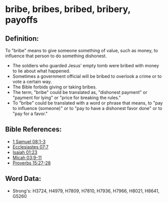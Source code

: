 # bribe, bribes, bribed, bribery, payoffs #

## Definition: ##

To "bribe" means to give someone something of value, such as money, to influence that person to do something dishonest.

* The soldiers who guarded Jesus' empty tomb were bribed with money to lie about what happened.
* Sometimes a government official will be bribed to overlook a crime or to vote a certain way.
* The Bible forbids giving or taking bribes.
* The term, "bribe" could be translated as, "dishonest payment" or "payment for lying" or "price for breaking the rules."
* To "bribe" could be translated with a word or phrase that means, to "pay to influence (someone)" or to "pay to have a dishonest favor done" or to "pay for a favor."

## Bible References: ##

* [1 Samuel 08:1-3](rc://en/tn/help/1sa/08/01)
* [Ecclesiastes 07:7](rc://en/tn/help/ecc/07/07)
* [Isaiah 01:23](rc://en/tn/help/isa/01/23)
* [Micah 03:9-11](rc://en/tn/help/mic/03/09)
* [Proverbs 15:27-28](rc://en/tn/help/pro/15/27)

## Word Data: ##

* Strong's: H3724, H4979, H7809, H7810, H7936, H7966, H8021, H8641, G5260
